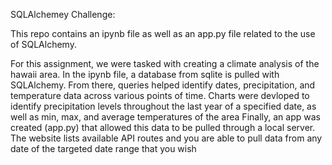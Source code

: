 SQLAlchemey Challenge:

This repo contains an ipynb file as well as an app.py file related to the use of SQLAlchemy.

For this assignment, we were tasked with creating a climate analysis of the hawaii area. In the ipynb file, a database from sqlite is pulled with SQLAlchemy. 
From there, queries helped identify dates, precipitation, and temperature data across various points of time.
Charts were devloped to identify precipitation levels throughout the last year of a specified date, as well as min, max, and average temperatures of the area
Finally, an app was created (app.py) that allowed this data to be pulled through a local server.
The website lists available API routes and you are able to pull data from any date of the targeted date range that you wish
